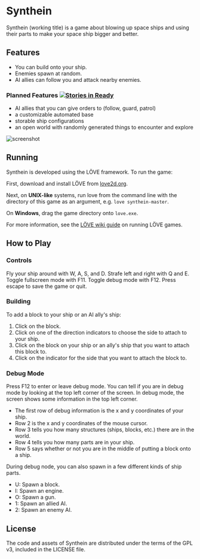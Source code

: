 # Synthein

Synthein (working title) is a game about blowing up space ships and using their parts to make your space ship bigger and better.

## Features

*  You can build onto your ship.
*  Enemies spawn at random.
*  AI allies can follow you and attack nearby enemies.

### Planned Features [![Stories in Ready](https://badge.waffle.io/xordspar0/synthein.png?label=ready&title=Ready)](http://waffle.io/xordspar0/synthein)

*  AI allies that you can give orders to (follow, guard, patrol)
*  a customizable automated base
*  storable ship configurations
*  an open world with randomly generated things to encounter and explore

![screenshot](http://i.imgur.com/b2QnY5A.png)

## Running

Synthein is developed using the LÖVE framework. To run the game:

First, download and install LÖVE from [love2d.org](love2d.org).

Next, on **UNIX-like** systems, run love from the command line with the directory of this game as an argument, e.g. ```love synthein-master```.

On **Windows**, drag the game directory onto ```love.exe```.

For more information, see the [LÖVE wiki guide](https://www.love2d.org/wiki/Getting_Started#Running_Games) on running LÖVE games.

## How to Play

### Controls

Fly your ship around with W, A, S, and D.
Strafe left and right with Q and E.
Toggle fullscreen mode with F11.
Toggle debug mode with F12.
Press escape to save the game or quit.

### Building

To add a block to your ship or an AI ally's ship:

 1. Click on the block.
 2. Click on one of the direction indicators to choose the side to attach to your ship.
 3. Click on the block on your ship or an ally's ship that you want to attach this block to.
 4. Click on the indicator for the side that you want to attach the block to.
 
### Debug Mode

Press F12 to enter or leave debug mode. You can tell if you are in debug mode by looking at the top left corner of the screen. In debug mode, the screen shows some information in the top left corner.

* The first row of debug information is the x and y coordinates of your ship.
* Row 2 is the x and y coordinates of the mouse cursor.
* Row 3 tells you how many structures (ships, blocks, etc.) there are in the world.
* Row 4 tells you how many parts are in your ship.
* Row 5 says whether or not you are in the middle of putting a block onto a ship.

During debug node, you can also spawn in a few different kinds of ship parts.

* U: Spawn a block.
* I: Spawn an engine.
* O: Spawn a gun.
* 1: Spawn an allied AI.
* 2: Spawn an enemy AI.

## License

The code and assets of Synthein are distributed under the terms of the GPL v3, included in the LICENSE file.
